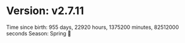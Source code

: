 # Version: v2.7.11
Time since birth: 955 days, 22920 hours, 1375200 minutes, 82512000 seconds
Season: Spring 🌸
